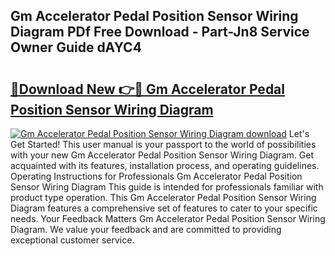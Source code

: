 ## Gm Accelerator Pedal Position Sensor Wiring Diagram PDf Free Download - Part-Jn8 Service Owner Guide dAYC4

# <h2><a href="http://dfjh8pc.blite.top/?on=Gm+Accelerator+Pedal+Position+Sensor+Wiring+Diagram">🔗Download New 👉🔴 Gm Accelerator Pedal Position Sensor Wiring Diagram</a></h2>

[![Gm Accelerator Pedal Position Sensor Wiring Diagram download](https://i.imgur.com/lujVjoI.png)](http://dfjh8pc.blite.top/?on=Gm+Accelerator+Pedal+Position+Sensor+Wiring+Diagram)
Let's Get Started! This user manual is your passport to the world of possibilities with your new Gm Accelerator Pedal Position Sensor Wiring Diagram. Get acquainted with its features, installation process, and operating guidelines. Operating Instructions for Professionals Gm Accelerator Pedal Position Sensor Wiring Diagram This guide is intended for professionals familiar with product type operation. This Gm Accelerator Pedal Position Sensor Wiring Diagram features a comprehensive set of features to cater to your specific needs. Your Feedback Matters Gm Accelerator Pedal Position Sensor Wiring Diagram. We value your feedback and are committed to providing exceptional customer service.

